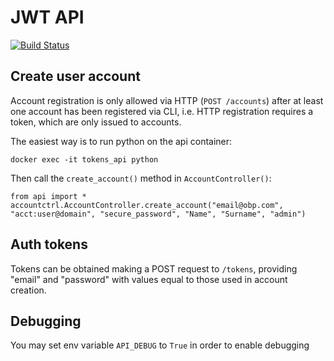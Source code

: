# JWT API
[![Build Status](https://travis-ci.org/hirmeos/tokens_api.svg?branch=master)](https://travis-ci.org/hirmeos/tokens_api)


## Create user account
Account registration is only allowed via HTTP (`POST /accounts`) after at least one account has been registered via CLI, i.e. HTTP registration requires a token, which are only issued to accounts.

The easiest way is to run python on the api container:

```
docker exec -it tokens_api python
```

Then call the `create_account()` method in `AccountController()`:
```
from api import *
accountctrl.AccountController.create_account("email@obp.com", "acct:user@domain", "secure_password", "Name", "Surname", "admin")
```

## Auth tokens
Tokens can be obtained making a POST request to `/tokens`, providing "email" and "password" with values equal to those used in account creation.

## Debugging
You may set env variable `API_DEBUG` to `True` in order to enable debugging
